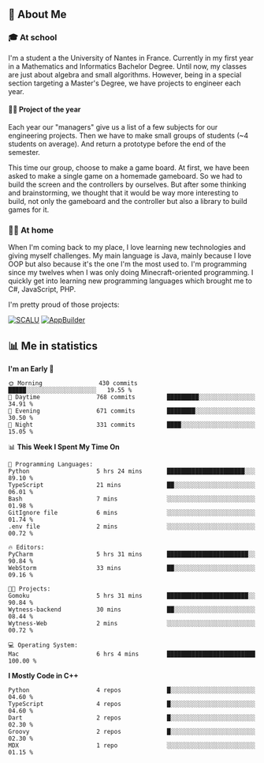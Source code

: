## 👀 About Me

### 🎓 At school

I'm a student a the University of Nantes in France. Currently in my first year in a Mathematics and Informatics Bachelor Degree. Until now, my classes are just about algebra and small algorithms. However, being in a special section targeting a Master's Degree, we have projects to engineer each year. 

#### 🔧🔬 Project of the year

Each year our "managers" give us a list of a few subjects for our engineering projects. Then we have to make small groups of students (~4 students on average). And return a prototype before the end of the semester.

This time our group, choose to make a game board. At first, we have been asked to make a single game on a homemade gameboard. So we had to build the screen and the controllers by ourselves. 
But after some thinking and brainstorming, we thought that it would be way more interesting to build, not only the gameboard and the controller but also a library to build games for it.

### 👨‍💻 At home

When I'm coming back to my place, I love learning new technologies and giving myself challenges. My main language is Java, mainly because I love OOP but also because it's the one I'm the most used to. I'm programming since my twelves when I was only doing Minecraft-oriented programming.  I quickly get into learning new programming languages which brought me to C#, JavaScript, PHP. 

I'm pretty proud of those projects:

[![SCALU](https://github-readme-stats.vercel.app/api/pin?username=renardfute&repo=SCALU)](https://github.com/renardfute/scalu)
[![AppBuilder](https://github-readme-stats.vercel.app/api/pin?username=pulsedev2&repo=AppBuilder)](https://github.com/pulsedev2/AppBuilder)

## 📊 Me in statistics
<!--START_SECTION:waka-->
**I'm an Early 🐤** 

```text
🌞 Morning                430 commits         █████░░░░░░░░░░░░░░░░░░░░   19.55 % 
🌆 Daytime                768 commits         █████████░░░░░░░░░░░░░░░░   34.91 % 
🌃 Evening                671 commits         ████████░░░░░░░░░░░░░░░░░   30.50 % 
🌙 Night                  331 commits         ████░░░░░░░░░░░░░░░░░░░░░   15.05 % 
```


📊 **This Week I Spent My Time On** 

```text
💬 Programming Languages: 
Python                   5 hrs 24 mins       ██████████████████████░░░   89.10 % 
TypeScript               21 mins             ██░░░░░░░░░░░░░░░░░░░░░░░   06.01 % 
Bash                     7 mins              ░░░░░░░░░░░░░░░░░░░░░░░░░   01.98 % 
GitIgnore file           6 mins              ░░░░░░░░░░░░░░░░░░░░░░░░░   01.74 % 
.env file                2 mins              ░░░░░░░░░░░░░░░░░░░░░░░░░   00.72 % 

🔥 Editors: 
PyCharm                  5 hrs 31 mins       ███████████████████████░░   90.84 % 
WebStorm                 33 mins             ██░░░░░░░░░░░░░░░░░░░░░░░   09.16 % 

🐱‍💻 Projects: 
Gomoku                   5 hrs 31 mins       ███████████████████████░░   90.84 % 
Wytness-backend          30 mins             ██░░░░░░░░░░░░░░░░░░░░░░░   08.44 % 
Wytness-Web              2 mins              ░░░░░░░░░░░░░░░░░░░░░░░░░   00.72 % 

💻 Operating System: 
Mac                      6 hrs 4 mins        █████████████████████████   100.00 % 
```

**I Mostly Code in C++** 

```text
Python                   4 repos             █░░░░░░░░░░░░░░░░░░░░░░░░   04.60 % 
TypeScript               4 repos             █░░░░░░░░░░░░░░░░░░░░░░░░   04.60 % 
Dart                     2 repos             █░░░░░░░░░░░░░░░░░░░░░░░░   02.30 % 
Groovy                   2 repos             █░░░░░░░░░░░░░░░░░░░░░░░░   02.30 % 
MDX                      1 repo              ░░░░░░░░░░░░░░░░░░░░░░░░░   01.15 % 
```




<!--END_SECTION:waka-->
